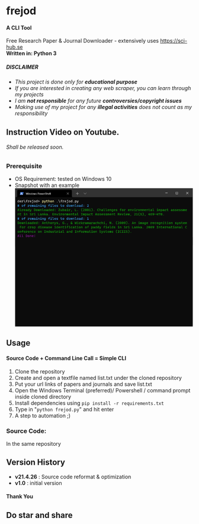 # frejod
#### A CLI Tool<br>
Free Research Paper &amp; Journal Downloader - extensively uses https://sci-hub.se <br>
__Written in: Python 3__<br>
##### ___DISCLAIMER___
* *This project is done only for __educational purpose__*
* *If you are interested in creating any web scraper, you can learn through my projects*
* *I am __not responsible__ for any future __controversies/copyright issues__*
* *Making use of my project for any __illegal activities__ does not count as my responsibility*
## Instruction Video on Youtube.
###### Shall be released soon.

### Prerequisite
* OS Requirement: tested on Windows 10
* Snapshot with an example<br>
![screenshot_1](https://github.com/abhira0/frejod/blob/main/snapshots/v21.4.26.PNG?raw=true)
## Usage
#### Source Code + Command Line Call = Simple CLI
1. Clone the repository
1. Create and open a textfile named list.txt under the cloned repository
1. Put your url links of papers and journals and save list.txt
1. Open the Windows Terminal (preferred)/ Powershell / command prompt inside cloned directory
1. Install dependencies using `pip install -r requirements.txt`
1. Type in "`python frejod.py`" and hit enter
1. A step to automation ;)

### Source Code:
In the same repository
## Version History
* __v21.4.26__  : Source code reformat & optimization
* __v1.0__      : initial version
#### Thank You
## Do star and share
